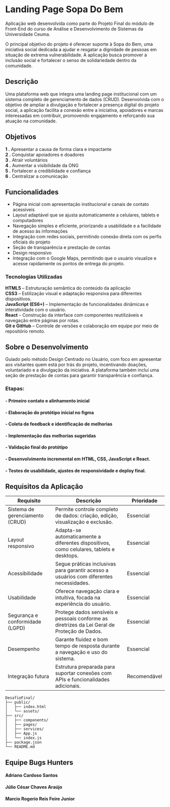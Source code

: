 # Landing Page Sopa Do Bem

Aplicação web desenvolvida como parte do Projeto Final do módulo de Front-End do curso de Análise e Desenvolvimento de Sistemas da Universidade Ceuma.

O principal objetivo do projeto é oferecer suporte à Sopa do Bem, uma iniciativa social dedicada a ajudar e resgatar a dignidade de pessoas em situação de extrema vulnerabilidade. A aplicação busca promover a inclusão social e fortalecer o senso de solidariedade dentro da comunidade.

## Descrição
 Uma plataforma web que integra uma landing page institucional com um sistema completo de gerenciamento de dados (CRUD). Desenvolvida com o objetivo de ampliar a divulgação e fortalecer a presença digital do projeto social, a aplicação facilita a conexão entre a iniciativa, apoiadores e marcas interessadas em contribuir, promovendo engajamento e reforçando sua atuação na comunidade.

## Objetivos
**1 .** Apresentar a causa de forma clara e impactante<br>
**2 .** Conquistar apoiadores e doadores<br>
**3 .** Atrair voluntários<br>
**4 .** Aumentar a visibilidade da ONG<br>
**5 .** Fortalecer a credibilidade e confiança<br>
**6 .** Centralizar a comunicação<br>

## Funcionalidades
- Página inicial com apresentação institucional e canais de contato acessíveis
- Layout adaptável que se ajusta automaticamente a celulares, tablets e computadores
- Navegação simples e eficiente, priorizando a usabilidade e a facilidade de acesso às informações
- Integração com redes sociais, permitindo conexão direta com os perfis oficiais do projeto
- Seção de transparência e prestação de contas
- Design responsivo
- Integração com o Google Maps, permitindo que o usuário visualize e acesse rapidamente os pontos de entrega do projeto.

### Tecnologias Utilizadas
**HTML5** –  Estruturação semântica do conteúdo da aplicação<br>
**CSS3** – Estilização visual e adaptação responsiva para diferentes dispositivos.<br>
**JavaScript (ES6+)** – Implementação de funcionalidades dinâmicas e interatividade com o usuário.<br>
**React** – Construção da interface com componentes reutilizáveis e navegação entre páginas por rotas.<br>
**Git e GitHub** – Controle de versões e colaboração em equipe por meio de repositório remoto.<br>

## Sobre o Desenvolvimento
Guiado pelo método Design Centrado no Usuário, com foco em apresentar aos visitantes quem está por trás do projeto, incentivando doações, voluntariado e a divulgação da iniciativa. A plataforma também inclui uma seção de prestação de contas para garantir transparência e confiança.

### Etapas:

#### - Primeiro contato e alinhamento inicial
#### - Elaboração do protótipo inicial no figma
#### - Coleta de feedback e identificação de melhorias
#### - Implementação das melhorias sugeridas
#### - Validação final do protótipo
#### - Desenvolvimento incremental em HTML, CSS, JavaScript e React.
#### - Testes de usabilidade, ajustes de responsividade e deploy final.

## Requisitos da Aplicação
| Requisito                        | Descrição                                                                                  | Prioridade    |
|----------------------------------|--------------------------------------------------------------------------------------------|---------------|
| Sistema de gerenciamento (CRUD)  | Permite controle completo de dados: criação, edição, visualização e exclusão.              | Essencial     |
| Layout responsivo                | Adapta-se automaticamente a diferentes dispositivos, como celulares, tablets e desktops.   | Essencial     |
| Acessibilidade                   | Segue práticas inclusivas para garantir acesso a usuários com diferentes necessidades.     | Essencial     |
| Usabilidade                      | Oferece navegação clara e intuitiva, focada na experiência do usuário.                     | Essencial     |
| Segurança e conformidade (LGPD) | Protege dados sensíveis e pessoais conforme as diretrizes da Lei Geral de Proteção de Dados.| Essencial     |
| Desempenho                       | Garante fluidez e bom tempo de resposta durante a navegação e uso do sistema.              | Essencial     |
| Integração futura                | Estrutura preparada para suportar conexões com APIs e funcionalidades adicionais.          | Recomendável  |


```plaintext
DesafioFinal/
├── public/
│   ├── index.html
│   └── assets/
├── src/
│   ├── components/
│   ├── pages/
│   ├── services/
│   ├── App.js
│   └── index.js
├── package.json
└── README.md
````
## Equipe Bugs Hunters
#### Adriano Cardoso Santos
#### Júlio César Chaves Araújo
#### Marcio Rogerio Reis Feire Junior